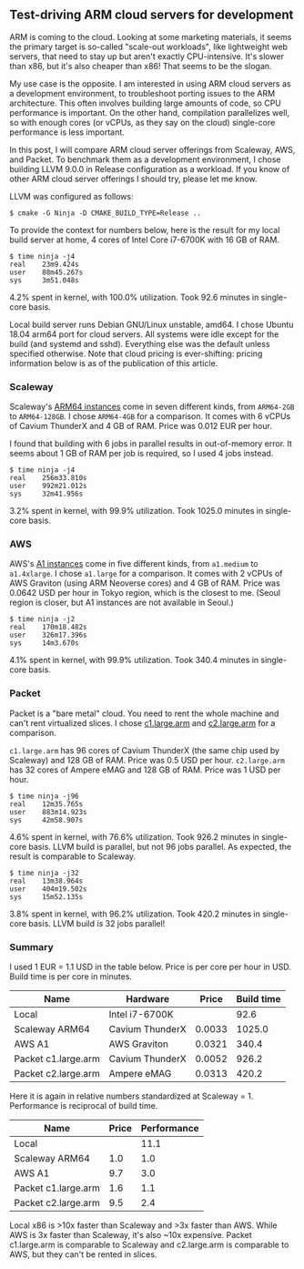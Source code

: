 ## Test-driving ARM cloud servers for development

ARM is coming to the cloud. Looking at some marketing materials, it seems the primary target is so-called "scale-out workloads", like lightweight web servers, that need to stay up but aren't exactly CPU-intensive. It's slower than x86, but it's also cheaper than x86! That seems to be the slogan.

My use case is the opposite. I am interested in using ARM cloud servers as a development environment, to troubleshoot porting issues to the ARM architecture. This often involves building large amounts of code, so CPU performance is important. On the other hand, compilation parallelizes well, so with enough cores (or vCPUs, as they say on the cloud) single-core performance is less important.

In this post, I will compare ARM cloud server offerings from Scaleway, AWS, and Packet. To benchmark them as a development environment, I chose building LLVM 9.0.0 in Release configuration as a workload. If you know of other ARM cloud server offerings I should try, please let me know.

LLVM was configured as follows:

```
$ cmake -G Ninja -D CMAKE_BUILD_TYPE=Release ..
```

To provide the context for numbers below, here is the result for my local build server at home, 4 cores of Intel Core i7-6700K with 16 GB of RAM.

```
$ time ninja -j4
real    23m9.424s
user    88m45.267s
sys     3m51.048s
```

4.2% spent in kernel, with 100.0% utilization. Took 92.6 minutes in single-core basis.

Local build server runs Debian GNU/Linux unstable, amd64. I chose Ubuntu 18.04 arm64 port for cloud servers. All systems were idle except for the build (and systemd and sshd). Everything else was the default unless specified otherwise. Note that cloud pricing is ever-shifting: pricing information below is as of the publication of this article.

### Scaleway

Scaleway's [ARM64 instances](https://www.scaleway.com/en/virtual-instances/arm-instances/) come in seven different kinds, from `ARM64-2GB` to `ARM64-128GB`. I chose `ARM64-4GB` for a comparison. It comes with 6 vCPUs of Cavium ThunderX and 4 GB of RAM. Price was 0.012 EUR per hour.

I found that building with 6 jobs in parallel results in out-of-memory error. It seems about 1 GB of RAM per job is required, so I used 4 jobs instead.

```
$ time ninja -j4
real    256m33.810s
user    992m21.012s
sys     32m41.956s
```

3.2% spent in kernel, with 99.9% utilization. Took 1025.0 minutes in single-core basis.

### AWS

AWS's [A1 instances](https://aws.amazon.com/ec2/instance-types/a1/) come in five different kinds, from `a1.medium` to `a1.4xlarge`. I chose `a1.large` for a comparison. It comes with 2 vCPUs of AWS Graviton (using ARM Neoverse cores) and 4 GB of RAM. Price was 0.0642 USD per hour in Tokyo region, which is the closest to me. (Seoul region is closer, but A1 instances are not available in Seoul.)

```
$ time ninja -j2
real    170m18.482s
user    326m17.396s
sys     14m3.670s
```

4.1% spent in kernel, with 99.9% utilization. Took 340.4 minutes in single-core basis.

### Packet

Packet is a "bare metal" cloud. You need to rent the whole machine and can't rent virtualized slices. I chose [c1.large.arm](https://www.packet.com/cloud/servers/c1-large-arm/) and [c2.large.arm](https://www.packet.com/cloud/servers/c2-large-arm/) for a comparison.

`c1.large.arm` has 96 cores of Cavium ThunderX (the same chip used by Scaleway) and 128 GB of RAM. Price was 0.5 USD per hour. `c2.large.arm` has 32 cores of Ampere eMAG and 128 GB of RAM. Price was 1 USD per hour.

```
$ time ninja -j96
real    12m35.765s
user    883m14.923s
sys     42m58.907s
```

4.6% spent in kernel, with 76.6% utilization. Took 926.2 minutes in single-core basis. LLVM build is parallel, but not 96 jobs parallel. As expected, the result is comparable to Scaleway.

```
$ time ninja -j32
real    13m38.964s
user    404m19.502s
sys     15m52.135s
```

3.8% spent in kernel, with 96.2% utilization. Took 420.2 minutes in single-core basis. LLVM build *is* 32 jobs parallel!

### Summary

I used 1 EUR = 1.1 USD in the table below. Price is per core per hour in USD. Build time is per core in minutes.

| Name | Hardware | Price | Build time |
| --- | --- | --- | --- |
| Local | Intel i7-6700K | | 92.6 |
| Scaleway ARM64 | Cavium ThunderX | 0.0033 | 1025.0 |
| AWS A1 | AWS Graviton | 0.0321 | 340.4 |
| Packet c1.large.arm | Cavium ThunderX | 0.0052 | 926.2 |
| Packet c2.large.arm | Ampere eMAG | 0.0313 | 420.2 |

Here it is again in relative numbers standardized at Scaleway = 1. Performance is reciprocal of build time.

| Name | Price | Performance |
| --- | --- | --- |
| Local | | 11.1 |
| Scaleway ARM64 | 1.0 | 1.0 |
| AWS A1 | 9.7 | 3.0 |
| Packet c1.large.arm | 1.6 | 1.1 |
| Packet c2.large.arm | 9.5 | 2.4 |

Local x86 is >10x faster than Scaleway and >3x faster than AWS. While AWS is 3x faster than Scaleway, it's also ~10x expensive. Packet c1.large.arm is comparable to Scaleway and c2.large.arm is comparable to AWS, but they can't be rented in slices.
